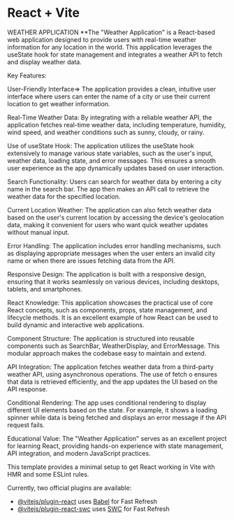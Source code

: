 # React + Vite
WEATHER APPLICATION
**The "Weather Application" is a React-based web application designed to provide users with real-time weather information for any location in the world. This application leverages the useState hook for state management and integrates a weather API to fetch and display weather data.

Key Features:

User-Friendly Interface=> The application provides a clean, intuitive user interface where users can enter the name of a city or use their current location to get weather information.

Real-Time Weather Data: By integrating with a reliable weather API, the application fetches real-time weather data, including temperature, humidity, wind speed, and weather conditions such as sunny, cloudy, or rainy.

Use of useState Hook: The application utilizes the useState hook extensively to manage various state variables, such as the user's input, weather data, loading state, and error messages. This ensures a smooth user experience as the app dynamically updates based on user interaction.

Search Functionality: Users can search for weather data by entering a city name in the search bar. The app then makes an API call to retrieve the weather data for the specified location.

Current Location Weather: The application can also fetch weather data based on the user's current location by accessing the device's geolocation data, making it convenient for users who want quick weather updates without manual input.

Error Handling: The application includes error handling mechanisms, such as displaying appropriate messages when the user enters an invalid city name or when there are issues fetching data from the API.

Responsive Design: The application is built with a responsive design, ensuring that it works seamlessly on various devices, including desktops, tablets, and smartphones.

React Knowledge: This application showcases the practical use of core React concepts, such as components, props, state management, and lifecycle methods. It is an excellent example of how React can be used to build dynamic and interactive web applications.

Component Structure: The application is structured into reusable components such as SearchBar, WeatherDisplay, and ErrorMessage. This modular approach makes the codebase easy to maintain and extend.

API Integration: The application fetches weather data from a third-party weather API, using asynchronous operations. The use of fetch o ensures that data is retrieved efficiently, and the app updates the UI based on the API response.

Conditional Rendering: The app uses conditional rendering to display different UI elements based on the state. For example, it shows a loading spinner while data is being fetched and displays an error message if the API request fails.

Educational Value: The "Weather Application" serves as an excellent project for learning React, providing hands-on experience with state management, API integration, and modern JavaScript practices.




































This template provides a minimal setup to get React working in Vite with HMR and some ESLint rules.

Currently, two official plugins are available:

- [@vitejs/plugin-react](https://github.com/vitejs/vite-plugin-react/blob/main/packages/plugin-react/README.md) uses [Babel](https://babeljs.io/) for Fast Refresh
- [@vitejs/plugin-react-swc](https://github.com/vitejs/vite-plugin-react-swc) uses [SWC](https://swc.rs/) for Fast Refresh

